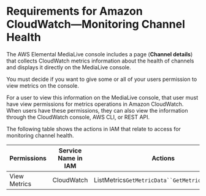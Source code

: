# Requirements for Amazon CloudWatch—Monitoring Channel Health<a name="requirements-for-monitor-channel-health"></a>

The AWS Elemental MediaLive console includes a page \(**Channel details**\) that collects CloudWatch metrics information about the health of channels and displays it directly on the MediaLive console\. 

You must decide if you want to give some or all of your users permission to view metrics on the console\.

For a user to view this information on the MediaLive console, that user must have view permissions for metrics operations in Amazon CloudWatch\. When users have these permissions, they can also view the information through the CloudWatch console, AWS CLI, or REST API\.

The following table shows the actions in IAM that relate to access for monitoring channel health\.


| Permissions | Service Name in IAM | Actions | 
| --- | --- | --- | 
| View Metrics  | CloudWatch | ListMetrics`GetMetricData``GetMetricStatistics` | 